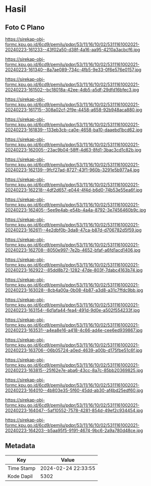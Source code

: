# Hasil

## Foto C Plano

https://sirekap-obj-formc.kpu.go.id/6cd9/pemilu/pdpr/53/11/16/10/02/5311161002021-20240223-161233--43f02a50-d38f-4a16-aa95-4210a3acbcf6.jpg

https://sirekap-obj-formc.kpu.go.id/6cd9/pemilu/pdpr/53/11/16/10/02/5311161002021-20240223-161340--8a7ae089-734c-4fb5-9e33-0f6e576e0157.jpg

https://sirekap-obj-formc.kpu.go.id/6cd9/pemilu/pdpr/53/11/16/10/02/5311161002021-20240223-161502--bc18018a-42ee-4db5-a5df-29dfd16bfec3.jpg

https://sirekap-obj-formc.kpu.go.id/6cd9/pemilu/pdpr/53/11/16/10/02/5311161002021-20240223-161715--308a02cf-2f9e-4458-a658-92b948aca880.jpg

https://sirekap-obj-formc.kpu.go.id/6cd9/pemilu/pdpr/53/11/16/10/02/5311161002021-20240223-161839--133eb3cb-ca0e-4658-ba10-daaebd1bcd62.jpg

https://sirekap-obj-formc.kpu.go.id/6cd9/pemilu/pdpr/53/11/16/10/02/5311161002021-20240223-162005--23ac9b04-58ff-4d63-8fd1-3bac3cd1c82b.jpg

https://sirekap-obj-formc.kpu.go.id/6cd9/pemilu/pdpr/53/11/16/10/02/5311161002021-20240223-162139--9fcf27ad-8727-43f1-960b-3291e5b977a4.jpg

https://sirekap-obj-formc.kpu.go.id/6cd9/pemilu/pdpr/53/11/16/10/02/5311161002021-20240223-162218--4df2d657-e044-4f4d-b6d0-74b53e55ea6f.jpg

https://sirekap-obj-formc.kpu.go.id/6cd9/pemilu/pdpr/53/11/16/10/02/5311161002021-20240223-162405--5ee9e4ab-e54b-4a4a-8792-3e7456460b9c.jpg

https://sirekap-obj-formc.kpu.go.id/6cd9/pemilu/pdpr/53/11/16/10/02/5311161002021-20240223-162611--4e2dbf0b-3da8-47ca-b87d-d706782d5f59.jpg

https://sirekap-obj-formc.kpu.go.id/6cd9/pemilu/pdpr/53/11/16/10/02/5311161002021-20240223-162708--8050e997-7e2b-4652-bfaf-a6fd1acd1406.jpg

https://sirekap-obj-formc.kpu.go.id/6cd9/pemilu/pdpr/53/11/16/10/02/5311161002021-20240223-162922--85dd8b72-1282-47de-803f-7dabc4163b74.jpg

https://sirekap-obj-formc.kpu.go.id/6cd9/pemilu/pdpr/53/11/16/10/02/5311161002021-20240223-163028--8cb4a00a-0b08-4b87-a3d8-a31c7ffdc9bb.jpg

https://sirekap-obj-formc.kpu.go.id/6cd9/pemilu/pdpr/53/11/16/10/02/5311161002021-20240223-163154--6d1afa44-fea4-491d-9d0e-a502f554233f.jpg

https://sirekap-obj-formc.kpu.go.id/6cd9/pemilu/pdpr/53/11/16/10/02/5311161002021-20240223-163531--a4ea8e16-a418-4c66-ad4e-cee6ed939867.jpg

https://sirekap-obj-formc.kpu.go.id/6cd9/pemilu/pdpr/53/11/16/10/02/5311161002021-20240223-163706--06b05724-a0ed-4639-a00b-d175fbe51c6f.jpg

https://sirekap-obj-formc.kpu.go.id/6cd9/pemilu/pdpr/53/11/16/10/02/5311161002021-20240223-163815--25f62e7e-aba6-43cc-8a7c-85bb20369825.jpg

https://sirekap-obj-formc.kpu.go.id/6cd9/pemilu/pdpr/53/11/16/10/02/5311161002021-20240223-164010--4b803e35-5f60-45dd-ab30-af4bd25edf60.jpg

https://sirekap-obj-formc.kpu.go.id/6cd9/pemilu/pdpr/53/11/16/10/02/5311161002021-20240223-164047--5af10552-7578-4281-854d-49ef2c934454.jpg

https://sirekap-obj-formc.kpu.go.id/6cd9/pemilu/pdpr/53/11/16/10/02/5311161002021-20240223-164203--b5aa95f5-9191-4674-9bc6-2a9a780d48ce.jpg


## Metadata

| Key        | Value               |
| ---------- | ------------------- |
| Time Stamp | 2024-02-24 22:33:55 |
| Kode Dapil | 5302                |



